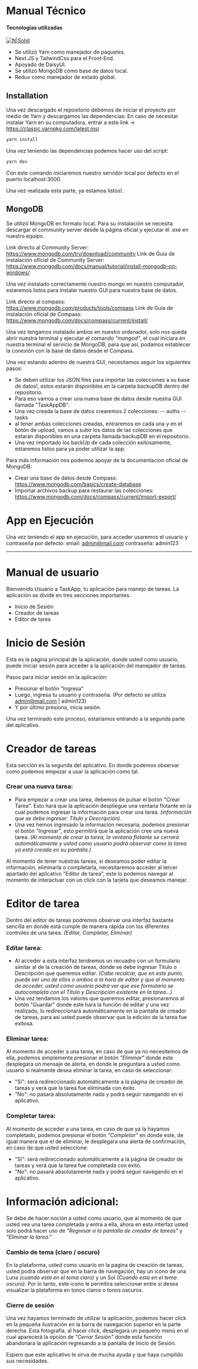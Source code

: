 # Manual Técnico
#### Tecnologías utilizadas

[![N|Solid](https://upload.wikimedia.org/wikipedia/commons/thumb/1/11/Yarn-logo-kitten.svg/320px-Yarn-logo-kitten.svg.png)](https://upload.wikimedia.org/wikipedia/commons/thumb/1/11/Yarn-logo-kitten.svg/320px-Yarn-logo-kitten.svg.png)
- Se utilizó Yarn como manejador de paquetes.
- Next.JS y TailwindCss para el Front-End.
- Apoyado de DaisyUI.
- Se utilizó MongoDB como base de datos local.
- Redux como manejador de estado global.

## Installation
Una vez descargado el repositorio debemos de iniciar el proyecto por medio de Yarn y descargamos las dependencias:
En caso de necesitar instalar Yarn en su computadora, entrar a este link -> https://classic.yarnpkg.com/latest.msi

```sh
yarn install
```

Una vez teniendo las dependencias podemos hacer uso del script:

```sh
yarn dev
```
Con este comando iniciaremos nuestro servidor local por defecto en el puerto localhost:3000.

Una vez realizada esta parte, ya estamos listos!.
## MongoDB

Se utilizó MongoDB en formato local.
Para su instalación se necesita descargar el community server desde la página oficial y ejecutar él .exe en nuestro equipo. 

Link directo al Community Server: https://www.mongodb.com/try/download/community
Link de Guia de instalación oficial de Community Server: https://www.mongodb.com/docs/manual/tutorial/install-mongodb-on-windows/

Una vez instalado correctamente nuestro mongo en nuestro computador, estaremos listos para instalar nuestro GUI para nuestra base de datos.

Link directo al compass: https://www.mongodb.com/products/tools/compass
Link de Guía de instalación oficial de Compass: https://www.mongodb.com/docs/compass/current/install/

Una vez tengamos instalado ambos en nuestro ordenador, solo nos queda abrir nuestra terminal y ejecutar el comando *"mongod"*, el cual iniciara en nuestra terminal el servicio de MongoDB, para que así, podamos establecer la conexión con la base de datos desde el Compass.

Una vez estando adentro de nuestra GUI, necesitamos seguir los siguientes pasos:
- Se deben utilizar los JSON files para importar las colecciones a su base de datos!, estos estarán disponibles en la carpeta backupDB dentro del repositorio.
- Para eso vamos a crear una nueva base de datos desde nuestra GUI llamada "TaskAppDB".
- Una vez creada la base de datos crearemos 2 colecciones:
 -- auths
 -- tasks
- al tener ambas colecciones creadas, entraremos en cada una y en el botón de upload, vamos a subir los datos de las colecciones que estarán disponibles en una carpeta llamada backupDB en el repositorio.
- Una vez importado los backUp de cada colección exitosamente, estaremos listos para ya poder utilizar la app.

Para más información nos podemos apoyar de la documentacion oficial de MongoDB:
 - Crear una base de datos desde Compass: https://www.mongodb.com/basics/create-database
 - Importar archivos backup para restaurar las colecciones: https://www.mongodb.com/docs/compass/current/import-export/

# App en Ejecución
Una vez teniendo el app en ejecución, para acceder usaremos el usuario y contraseña por defecto:
email: admin@mail.com
contraseña: admin123

---
# Manual de usuario
Bienvenido Usuario a TaskApp, tu aplicación para manejo de tareas.
La aplicación se divide en tres secciones importantes.
- Inicio de Sesión
- Creador de tareas
- Editor de tarea

# Inicio de Sesión
Esta es la página principal de la aplicación, donde usted como usuario, puede iniciar sesión para acceder a la aplicación del manejador de tareas.

Pasos para iniciar sesión en la aplicación:
- Presionar el botón "Ingresa"
- Luego, ingresa tu usuario y contraseña. (Por defecto se utiliza admin@mail.com | admin123)
- Y por último presiona, inicia sesión.

Una vez terminado este proceso, estaríamos entrando a la segunda parte del aplicativo.

# Creador de tareas
Esta sección es la segunda del aplicativo.
En donde podemos observar como podemos empezar a usar la aplicación como tal.

### Crear una nueva tarea:
- Para empezar a crear una tarea, debemos de pulsar el botón "Crear Tarea".
Esto hará que la aplicación despliegue una ventana flotante en la cual podemos ingresar la información para crear una tarea. *(información que se debe ingresar: Título y Descripción)*.
- Una vez hemos ingresado la información necesaria, podemos presionar el botón "Ingresar", esto permitirá que la aplicación cree una nueva tarea. *(Al momento de crear la tarea, la ventana flotante se cerrará automáticamente y usted como usuario podrá observar como la tarea ya está creada en su pantalla.)*

Al momento de tener nuestras tareas, si deseamos poder editar la información, eliminarla o completarla, necesitaremos acceder al tercer apartado del aplicativo "Editor de tarea", este lo podemos navegar al momento de interactuar con un click con la tarjeta que deseamos manejar.

# Editor de tarea
Dentro del editor de tareas podremos observar una interfaz bastante sencilla en donde está cumple de manera rápida con los diferentes controles de una tarea. *(Editar, Completar, Eliminar)*

### Editar tarea:
- Al acceder a esta interfaz tendremos un recuadro con un formulario similar al de la creación de tareas, donde se debe ingresar Título o Descripción que queremos editar. *(Cabe recalcar, que en este punto, puede ser uno de ellos o ambos a la hora de editar y que al momento de acceder, usted como usuario podrá ver que ese formulario se autocompleta con el Título y Descripción existente en la tarea...)*
- Una vez tendamos los valores que queremos editar, presionaremos al botón "Guardar" donde este hará la función de editar y una vez realizado, lo redireccionará automáticamente en la pantalla de creador de tareas, para así usted puede observar que la edición de la tarea fue exitosa.

### Eliminar tarea:
Al momento de acceder a una tarea, en caso de que ya no necesitemos de ella, podemos simplemente presionar el botón *"Eliminar"* donde este desplegara un mensaje de alerta, en donde le preguntara a usted como usuario si realmente desea eliminar la tarea, en caso de seleccionar: 
- "Sí": será redireccionado automáticamente a la página de creador de tareas y verá que la tarea fue eliminada con éxito.
- "No": no pasará absolutamente nada y podrá seguir navegando en el aplicativo.

### Completar tarea:
Al momento de acceder a una tarea, en caso de que ya la hayamos completado, podemos presionar el botón *"Completar"* en donde este, de igual manera que el de eliminar, le desplegara una alerta de confirmación, en caso de que usted seleccione:
- "Sí": será redireccionado automáticamente a la página de creador de tareas y verá que la tarea fue completada con éxito.
- "No": no pasará absolutamente nada y podrá seguir navegando en el aplicativo.

# Información adicional:
Se debe de hacer noción a usted como usuario, que al momento de que usted vea una tarea completada y entra a ella, ahora en esta interfaz usted solo podrá hacer uso de *"Regresar a la pantalla de creador de tareas"* y *"Eliminar la tarea."*

### Cambio de tema (claro / oscuro)
En la plataforma, usted como usuario en la pagina de creación de tareas, usted podra observar que en la barra de navegación, hay un icono de una Luna *(cuando esta en el tema claro)* y un Sol *(Cuando esta en el tema oscuro)*. Por lo tanto, este icono le permitira seleccionar entre si desea visualizar la plataforma en tonos claros o tonos oscuros.

### Cierre de sesión
Una vez hayamos terminado de utilizar la aplicación, podemos hacer click en la pequeña ilustración en la barra de navegación superior en la parte derecha. Esta fotografía, al hacer click, desplegara un pequeño menú en el cual aparecerá la opción de *"Cerrar Sesión"* donde esta función abandonara la aplicación regresando a la pantalla de Inicio de Sesión.

Espero que este aplicativo le sirva de mucha ayuda y que haya cumplido sus necesidades.
